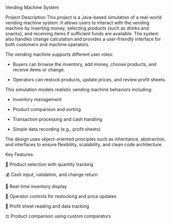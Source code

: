 Vending Machine System

Project Description
This project is a Java-based simulation of a real-world vending machine system. It allows users to interact with the vending machine by inserting money, selecting products (such as drinks and snacks), and receiving items if sufficient funds are available. The system also handles change calculation and provides a user-friendly interface for both customers and machine operators.

The vending machine supports different user roles:

- Buyers can browse the inventory, add money, choose products, and receive items or change.

- Operators can restock products, update prices, and review profit sheets.

This simulation models realistic vending machine behaviors including:

- Inventory management

- Product comparison and sorting

- Transaction processing and cash handling

- Simple data recording (e.g., profit sheets)

The design uses object-oriented principles such as inheritance, abstraction, and interfaces to ensure flexibility, scalability, and clean code architecture.

 Key Features:

🛒 Product selection with quantity tracking

💰 Cash input, validation, and change return

🔄 Real-time inventory display

🔧 Operator controls for restocking and price updates

📂 Profit sheet reading and data tracking

⚖️ Product comparison using custom comparators
